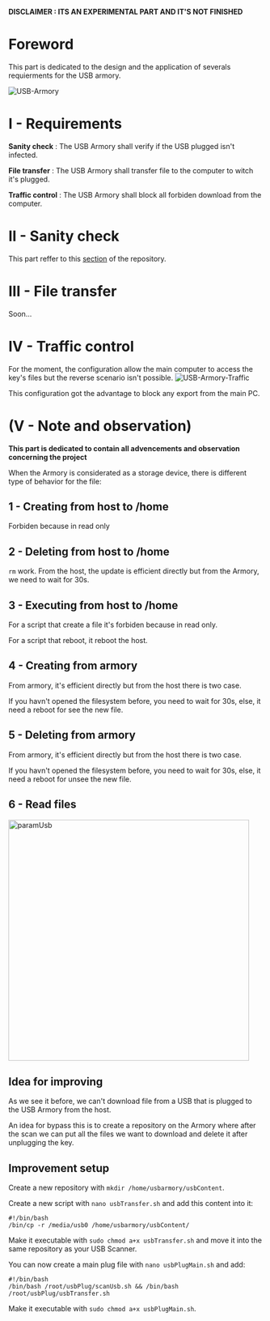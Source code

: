 **DISCLAIMER : ITS AN EXPERIMENTAL PART AND IT'S NOT FINISHED**

# Foreword
This part is dedicated to the design and the application of severals requierments for the USB armory.

![USB-Armory](https://user-images.githubusercontent.com/115619908/215988459-6f9821be-21ea-47f6-9442-b856f0a5ce15.png)

# I - Requirements
**Sanity check** : The USB Armory shall verify if the USB plugged isn't infected.

**File transfer** : The USB Armory shall transfer file to the computer to witch it's plugged.

**Traffic control** : The USB Armory shall block all forbiden download from the computer.

# II - Sanity check
This part reffer to this [section](https://github.com/P4ti3nn3/USB-Armory-Setup/tree/main/Secured-USB/1-ClamAV) of the repository.

# III - File transfer
Soon...

# IV - Traffic control
For the moment, the configuration allow the main computer to access the key's files but the reverse scenario isn't possible.
![USB-Armory-Traffic](https://user-images.githubusercontent.com/115619908/216015933-190c2bb5-0e16-41ce-8a9f-a4c842d50042.png)

This configuration got the advantage to block any export from the main PC.

# (V - Note and observation)
**This part is dedicated to contain all advencements and observation concerning the project**

When the Armory is considerated as a storage device, there is different type of behavior for the file:

## 1 - Creating from host to /home
Forbiden because in read only

## 2 - Deleting from host to /home
`rm` work. From the host, the update is efficient directly but from the Armory, we need to wait for 30s.

## 3 - Executing from host to /home
For a script that create a file it's forbiden because in read only.

For a script that reboot, it reboot the host.

## 4 - Creating from armory
From armory, it's efficient directly but from the host there is two case. 

If you havn't opened the filesystem before, you need to wait for 30s, else, it need a reboot for see the new file. 

## 5 - Deleting from armory
From armory, it's efficient directly but from the host there is two case. 

If you havn't opened the filesystem before, you need to wait for 30s, else, it need a reboot for unsee the new file. 

## 6 - Read files

<img width="476" alt="paramUsb" src="https://user-images.githubusercontent.com/115619908/220124169-2ff3a3f9-bc5e-4472-940e-bb42c7a872b1.png">

## Idea for improving
As we see it before, we can't download file from a USB that is plugged to the USB Armory from the host.

An idea for bypass this is to create a repository on the Armory where after the scan we can put all the files we want to download and delete it after unplugging the key.

## Improvement setup
Create a new repository with `mkdir /home/usbarmory/usbContent`.

Create a new script with `nano usbTransfer.sh` and add this content into it:

    #!/bin/bash
    /bin/cp -r /media/usb0 /home/usbarmory/usbContent/
    
Make it executable with `sudo chmod a+x usbTransfer.sh` and move it into the same repository as your USB Scanner.

You can now create a main plug file with `nano usbPlugMain.sh` and add:

    #!/bin/bash
    /bin/bash /root/usbPlug/scanUsb.sh && /bin/bash /root/usbPlug/usbTransfer.sh
    
Make it executable with `sudo chmod a+x usbPlugMain.sh`.
